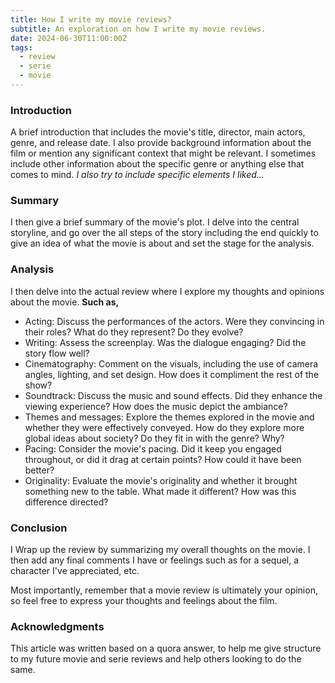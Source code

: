 ```yaml
---
title: How I write my movie reviews?
subtitle: An exploration on how I write my movie reviews.
date: 2024-06-30T11:00:00Z
tags: 
  - review
  - serie
  - movie
---
```


### Introduction
A brief introduction that includes the movie's title, director, main actors, genre, and release date. I also provide background information about the film or mention any significant context that might be relevant. I sometimes include other information about the specific genre or anything else that comes to mind. *I also try to include specific elements I liked...*

### Summary
I then give a brief summary of the movie's plot. I delve into the central storyline, and go over the all steps of the story including the end quickly to give an idea of what the movie is about and set the stage for the analysis.

### Analysis
I then delve into the actual review where I explore my thoughts and opinions about the movie. **Such as,**

- Acting: Discuss the performances of the actors. Were they convincing in their roles? What do they represent? Do they evolve?
- Writing: Assess the screenplay. Was the dialogue engaging? Did the story flow well?
- Cinematography: Comment on the visuals, including the use of camera angles, lighting, and set design. How does it compliment the rest of the show?
- Soundtrack: Discuss the music and sound effects. Did they enhance the viewing experience? How does the music depict the ambiance?
- Themes and messages: Explore the themes explored in the movie and whether they were effectively conveyed. How do they explore more global ideas about society? Do they fit in with the genre? Why?
- Pacing: Consider the movie's pacing. Did it keep you engaged throughout, or did it drag at certain points? How could it have been better?
- Originality: Evaluate the movie's originality and whether it brought something new to the table. What made it different? How was this difference directed?

### Conclusion
I Wrap up the review by summarizing my overall thoughts on the movie. I then add any final comments I have or feelings such as for a sequel, a character I've appreciated, etc.

Most importantly, remember that a movie review is ultimately your opinion, so feel free to express your thoughts and feelings about the film.

### Acknowledgments
This article was written based on a quora answer, to help me give structure to my future movie and serie reviews and help others looking to do the same.